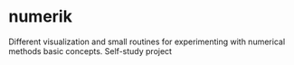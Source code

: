 # numerik
Different visualization and small routines for experimenting with numerical methods basic concepts. Self-study project
